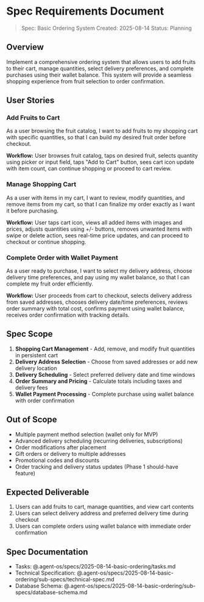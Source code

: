 # Spec Requirements Document

> Spec: Basic Ordering System
> Created: 2025-08-14
> Status: Planning

## Overview

Implement a comprehensive ordering system that allows users to add fruits to their cart, manage quantities, select delivery preferences, and complete purchases using their wallet balance. This system will provide a seamless shopping experience from fruit selection to order confirmation.

## User Stories

### Add Fruits to Cart

As a user browsing the fruit catalog, I want to add fruits to my shopping cart with specific quantities, so that I can build my desired fruit order before checkout.

**Workflow:** User browses fruit catalog, taps on desired fruit, selects quantity using picker or input field, taps "Add to Cart" button, sees cart icon update with item count, can continue shopping or proceed to cart review.

### Manage Shopping Cart

As a user with items in my cart, I want to review, modify quantities, and remove items from my cart, so that I can finalize my order exactly as I want it before purchasing.

**Workflow:** User taps cart icon, views all added items with images and prices, adjusts quantities using +/- buttons, removes unwanted items with swipe or delete action, sees real-time price updates, and can proceed to checkout or continue shopping.

### Complete Order with Wallet Payment

As a user ready to purchase, I want to select my delivery address, choose delivery time preferences, and pay using my wallet balance, so that I can complete my fruit order efficiently.

**Workflow:** User proceeds from cart to checkout, selects delivery address from saved addresses, chooses delivery date/time preferences, reviews order summary with total cost, confirms payment using wallet balance, receives order confirmation with tracking details.

## Spec Scope

1. **Shopping Cart Management** - Add, remove, and modify fruit quantities in persistent cart
2. **Delivery Address Selection** - Choose from saved addresses or add new delivery location
3. **Delivery Scheduling** - Select preferred delivery date and time windows
4. **Order Summary and Pricing** - Calculate totals including taxes and delivery fees
5. **Wallet Payment Processing** - Complete purchase using wallet balance with order confirmation

## Out of Scope

- Multiple payment method selection (wallet only for MVP)
- Advanced delivery scheduling (recurring deliveries, subscriptions)
- Order modifications after placement
- Gift orders or delivery to multiple addresses
- Promotional codes and discounts
- Order tracking and delivery status updates (Phase 1 should-have feature)

## Expected Deliverable

1. Users can add fruits to cart, manage quantities, and view cart contents
2. Users can select delivery address and preferred delivery time during checkout
3. Users can complete orders using wallet balance with immediate order confirmation

## Spec Documentation

- Tasks: @.agent-os/specs/2025-08-14-basic-ordering/tasks.md
- Technical Specification: @.agent-os/specs/2025-08-14-basic-ordering/sub-specs/technical-spec.md
- Database Schema: @.agent-os/specs/2025-08-14-basic-ordering/sub-specs/database-schema.md